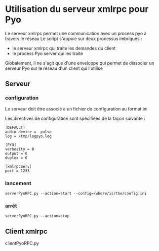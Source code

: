 # Utilisation du serveur xmlrpc pour Pyo

Le serveur xmlrpc permet une communication avec un process pyo à travers le réseau
Le script s'appuie sur deux processus imbriqués :
 - le serveur xmlrpc qui traite les demandes du client
 - le process Pyo server qui les traite
 
Globalement, il ne s'agit que d'une enveloppe qui permet de dissocier un serveur Pyo sur le réseau d'un client qui l'utilise


## Serveur


### configuration
Le serveur doit être associé à un fichier de configuration au format.ini

Les directives de configuration sont spécifiées de la façon suivante :

```
[DEFAULT]
audio device =  pulse  
log = /tmp/logpyo.log

[PYO]
verbosity = 8
output = 0
duplex = 0

[xmlrpcServ]
port = 1233

```



### lancement
```
serverPyoRPC.py --action=start --config=/where/is/the/config.ini
```

### arrêt

```
serverPyoRPC.py --action=stop
```


## Client xmlrpc

clientPyoRPC.py
